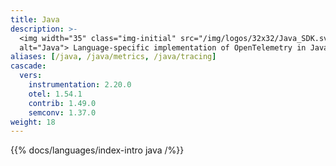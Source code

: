 ```yaml
---
title: Java
description: >-
  <img width="35" class="img-initial" src="/img/logos/32x32/Java_SDK.svg"
  alt="Java"> Language-specific implementation of OpenTelemetry in Java.
aliases: [/java, /java/metrics, /java/tracing]
cascade:
  vers:
    instrumentation: 2.20.0
    otel: 1.54.1
    contrib: 1.49.0
    semconv: 1.37.0
weight: 18
---
```


{{% docs/languages/index-intro java /%}}
